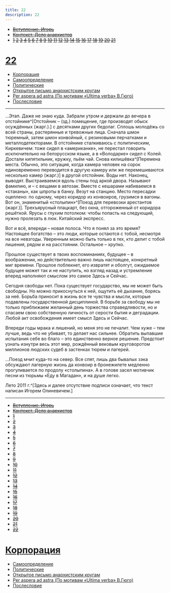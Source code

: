 ```yaml
---
title: 22
description: 22
---
```


- ~~[Вступление. Игорь](./1.md)~~
- ~~[Контекст. Дело анархистов](./2.md)~~
- ~~[1](./3.md)  [2](./4.md)  [3](./5.md)  [4](./6.md)  [5](./7.md)  [6](./8.md)  [7](./9.md)  [8](./10.md)  [9](./11.md)  [10](./12.md)  [11](./13.md)  [12](./14.md)  [13](./15.md)  [14](./16.md)  [15](./17.md)  [16](./18.md)  [17](./19.md)  [18](./20.md)  [19](./21.md)  [20](./22.md)  [21](./23.md)~~
# [22](./24.md)
- [Корпорация](./25.md)
- [Самоопределение](./26.md)
- [Политические](./27.md)
- [Открытое письмо анархистским кругам](./28.md)
- [Per aspera ad astra (По мотивам «Ultima verba» В.Гюго)](./29.md)
- [Послесловие](./30.md)

---

…Этап. Даже не знаю куда. Забрали утром и держали до вечера в отстойнике^[Отстойник – (зд.) помещение, где производят обыск осуждённых (жарг.).] с десятками других бедолаг. Сплошь молодёжь со всей страны, растерянные и тревожные лица. Сначала шмон тюремный, затем шмон конвойный, с резиновыми перчатками и металлодетекторами. В отстойнике сталкиваюсь с политическим, Киркевичем: тоже сидел в «американке», не перестал говорить исключительно на белорусском языке, а в «Володарке» сидел с Колей. Достали кипятильник, кружку, пьём чай. Снова килишёвка^[Перемена места. Обычно, это ситуация, когда камера человек на сорок единовременно переводится в другую камеру или же перемешиваются несколько камер (жарг.)] в другой отстойник. Воды нет. Наконец, выводят. Выстраиваемся вдоль стены под аркой двора. Называют фамилию, и – с вещами в автозак. Вместе с кешарами набиваемся в «стаканы», как шпроты в банку. Везут на станцию. Место пересадки оцеплено: по одному, через коридор из конвоиров, грузимся в вагоны. Вот он, знаменитый «столыпин»^[Поезд для перевозки арестантов (жарг.)]. Трехъярусный плацкарт, без окна, отгороженный от коридора решёткой. Ярусы с глухим потолком: чтобы попасть на следующий, нужно пролезать в люк. Китайский экспресс.

Вот и всё, впереди – новая полоса. Что я понял за это время? Настоящее богатство – это люди, которые остаются с тобой, несмотря на все невзгоды. Уверенным можно быть только в тех, кто делит с тобой лишения, рядом и на расстоянии. Остальное – хрупко.

Прошлое существует в твоих воспоминаниях, будущее – в воображении, но действительно важно лишь настоящее, конкретный миг времени. Прошлое поблекнет, его извратят и оболгут, ожидаемое будущее может так и не наступить, но взгляд назад и устремление вперед наполняют смыслом это самое Здесь и Сейчас.

Сегодня свободы нет. Пока существует государство, мы не может быть свободны. Но можно прикоснуться к ней, ощутить её дыхание, борясь за неё. Борьба приносит в жизнь все те чувства и мысли, которые подавлены государственной дисциплиной. В борьбе за свободу мы не только приближаем желанный день торжества справедливости, но и спасаем свою собственную личность от серости бытия и деградации. Любой акт освобождения имеет смысл Здесь и Сейчас.

Впереди годы мрака и лишений, но меня это не печалит. Чем хуже – тем лучше, ведь что не убивает, то делает нас сильнее. Обратить выпавшие испытания себе во благо – это единственно верное решение. Предстоит узнать изнутри весь этот мир, рождённый вековым круговоротом миллионов людских судеб в застенках тюрем и лагерей.

…Поезд мчит куда-то на север. Все спят, лишь два бывалых зэка обсуждают лагерную жизнь да конвоир в бронежилете медленно прогуливается по продолу «столыпина». А в голове засел мотивчик песни из тюрьмы «Еду в Магадан», и на душе легко.

Лето 2011 г.^[Здесь и далее отсутствие подписи означает, что текст написан Игорем Олиневичем.]

---

- ~~[Вступление. Игорь](./1.md)~~
- ~~[Контекст. Дело анархистов](./2.md)~~
- ~~[1](./3.md)~~
- ~~[2](./4.md)~~
- ~~[3](./5.md)~~
- ~~[4](./6.md)~~
- ~~[5](./7.md)~~
- ~~[6](./8.md)~~
- ~~[7](./9.md)~~
- ~~[8](./10.md)~~
- ~~[9](./11.md)~~
- ~~[10](./12.md)~~
- ~~[11](./13.md)~~
- ~~[12](./14.md)~~
- ~~[13](./15.md)~~
- ~~[14](./16.md)~~
- ~~[15](./17.md)~~
- ~~[16](./18.md)~~
- ~~[17](./19.md)~~
- ~~[18](./20.md)~~
- ~~[19](./21.md)~~
- ~~[20](./22.md)~~
- ~~[21](./23.md)~~
- ~~[22](./24.md)~~
# [Корпорация](./25.md)
- [Самоопределение](./26.md)
- [Политические](./27.md)
- [Открытое письмо анархистским кругам](./28.md)
- [Per aspera ad astra (По мотивам «Ultima verba» В.Гюго)](./29.md)
- [Послесловие](./30.md)

